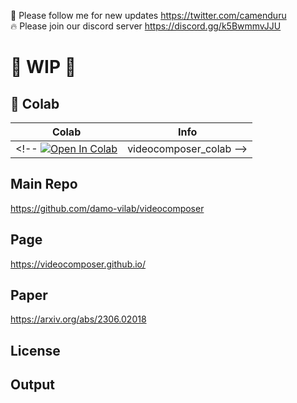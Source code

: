 🐣 Please follow me for new updates https://twitter.com/camenduru <br />
🔥 Please join our discord server https://discord.gg/k5BwmmvJJU

# 🚦 WIP 🚦

## 🦒 Colab

| Colab | Info
| --- | --- |
<!-- [![Open In Colab](https://colab.research.google.com/assets/colab-badge.svg)](https://colab.research.google.com/github/camenduru/videocomposer-colab/blob/main/videocomposer_colab.ipynb) | videocomposer_colab -->

## Main Repo
https://github.com/damo-vilab/videocomposer

## Page
https://videocomposer.github.io/

## Paper
https://arxiv.org/abs/2306.02018

## License

## Output

